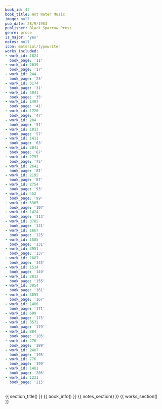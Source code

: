 ```yaml
---
book_id: 42
book_title: Hot Water Music
image: null
pub_date: 28/9/1983
publisher: Black Sparrow Press
genre: prose
is_major: 'yes'
notes: null
icon: material/typewriter
works_included:
- work_id: 1824
  book_page: '11'
- work_id: 2639
  book_page: '17'
- work_id: 244
  book_page: '25'
- work_id: 3174
  book_page: '31'
- work_id: 4041
  book_page: '35'
- work_id: 1497
  book_page: '41'
- work_id: 1720
  book_page: '47'
- work_id: 204
  book_page: '51'
- work_id: 1013
  book_page: '57'
- work_id: 1411
  book_page: '63'
- work_id: 2843
  book_page: '67'
- work_id: 2757
  book_page: '75'
- work_id: 2642
  book_page: '81'
- work_id: 2195
  book_page: '87'
- work_id: 2754
  book_page: '93'
- work_id: 452
  book_page: '99'
- work_id: 3305
  book_page: '107'
- work_id: 1424
  book_page: '113'
- work_id: 3785
  book_page: '121'
- work_id: 1667
  book_page: '125'
- work_id: 1585
  book_page: '131'
- work_id: 3951
  book_page: '137'
- work_id: 1887
  book_page: '145'
- work_id: 1514
  book_page: '149'
- work_id: 2813
  book_page: '155'
- work_id: 3054
  book_page: '161'
- work_id: 3055
  book_page: '167'
- work_id: 1406
  book_page: '171'
- work_id: 699
  book_page: '175'
- work_id: 3572
  book_page: '179'
- work_id: 884
  book_page: '185'
- work_id: 270
  book_page: '189'
- work_id: 2487
  book_page: '195'
- work_id: 776
  book_page: '199'
- work_id: 1481
  book_page: '205'
- work_id: 1231
  book_page: '215'
---
```


{{ section_title() }}
{{ book_info() }}
{{ notes_section() }}
{{ works_section() }}
